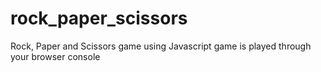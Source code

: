 # rock_paper_scissors
Rock, Paper and Scissors game using Javascript
game is played through your browser console